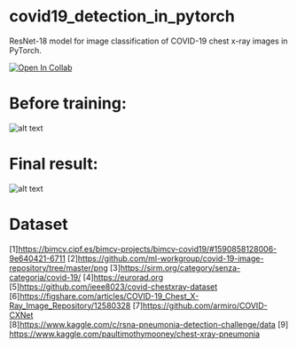 # covid19_detection_in_pytorch
ResNet-18 model for image classification of COVID-19 chest x-ray images in PyTorch.

[![Open In Collab](https://colab.research.google.com/assets/colab-badge.svg)](https://colab.research.google.com/)


# Before training:

![alt text]()



# Final result:

![alt text]()






# Dataset 

[1]https://bimcv.cipf.es/bimcv-projects/bimcv-covid19/#1590858128006-9e640421-6711
[2]https://github.com/ml-workgroup/covid-19-image-repository/tree/master/png
[3]https://sirm.org/category/senza-categoria/covid-19/
[4]https://eurorad.org
[5]https://github.com/ieee8023/covid-chestxray-dataset
[6]https://figshare.com/articles/COVID-19_Chest_X-Ray_Image_Repository/12580328
[7]https://github.com/armiro/COVID-CXNet  
[8]https://www.kaggle.com/c/rsna-pneumonia-detection-challenge/data
[9] https://www.kaggle.com/paultimothymooney/chest-xray-pneumonia
